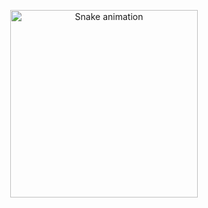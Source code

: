<p align="center">
  <img src="https://raw.githubusercontent.com/Gubscruz/gubscruz/master/snake.svg" alt="Snake animation" width="300"/>
</p>
